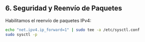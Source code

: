 
## 6. Seguridad y Reenvío de Paquetes

Habilitamos el reenvío de paquetes IPv4:

```bash
echo "net.ipv4.ip_forward=1" | sudo tee -a /etc/sysctl.conf
sudo sysctl -p
```

